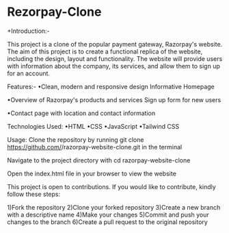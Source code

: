 # Rezorpay-Clone
+Introduction:-

This project is a clone of the popular payment gateway, Razorpay's website. The aim of this project is to create a functional replica of the website, including the design, layout and functionality. The website will provide users with information about the company, its services, and allow them to sign up for an account.

Features:-
•Clean, modern and responsive design
Informative Homepage

•Overview of Razorpay's products and services
Sign up form for new users

•Contact page with location and contact information

Technologies Used:
•HTML
•CSS
•JavaScript
•Tailwind CSS

Usage:
Clone the repository by running git clone https://github.com/<username>/razorpay-website-clone.git in the terminal

Navigate to the project directory with cd razorpay-website-clone

Open the index.html file in your browser to view the website

This project is open to contributions. If you would like to contribute, kindly follow these steps:

1)Fork the repository
2)Clone your forked repository
3)Create a new branch with a descriptive name
4)Make your changes
5)Commit and push your changes to the branch
6)Create a pull request to the original repository
